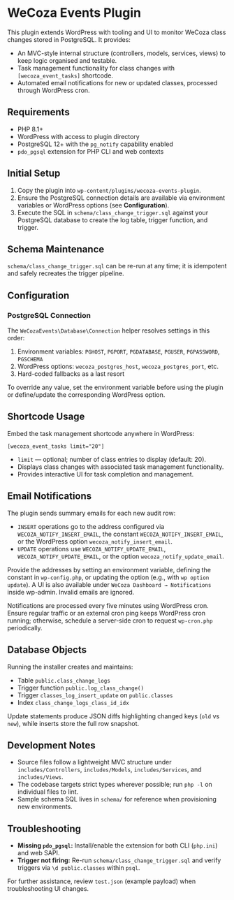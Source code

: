 # WeCoza Events Plugin

This plugin extends WordPress with tooling and UI to monitor WeCoza class changes stored in PostgreSQL. It provides:

- An MVC-style internal structure (controllers, models, services, views) to keep logic organised and testable.
- Task management functionality for class changes with `[wecoza_event_tasks]` shortcode.
- Automated email notifications for new or updated classes, processed through WordPress cron.

## Requirements

- PHP 8.1+
- WordPress with access to plugin directory
- PostgreSQL 12+ with the `pg_notify` capability enabled
- `pdo_pgsql` extension for PHP CLI and web contexts

## Initial Setup

1. Copy the plugin into `wp-content/plugins/wecoza-events-plugin`.
2. Ensure the PostgreSQL connection details are available via environment variables or WordPress options (see **Configuration**).
3. Execute the SQL in `schema/class_change_trigger.sql` against your PostgreSQL database to create the log table, trigger function, and trigger.

## Schema Maintenance

`schema/class_change_trigger.sql` can be re-run at any time; it is idempotent and safely recreates the trigger pipeline.

## Configuration

### PostgreSQL Connection

The `WeCozaEvents\Database\Connection` helper resolves settings in this order:

1. Environment variables: `PGHOST`, `PGPORT`, `PGDATABASE`, `PGUSER`, `PGPASSWORD`, `PGSCHEMA`
2. WordPress options: `wecoza_postgres_host`, `wecoza_postgres_port`, etc.
3. Hard-coded fallbacks as a last resort

To override any value, set the environment variable before using the plugin or define/update the corresponding WordPress option.

## Shortcode Usage

Embed the task management shortcode anywhere in WordPress:

```
[wecoza_event_tasks limit="20"]
```

- `limit` — optional; number of class entries to display (default: 20).
- Displays class changes with associated task management functionality.
- Provides interactive UI for task completion and management.

## Email Notifications

The plugin sends summary emails for each new audit row:

- `INSERT` operations go to the address configured via `WECOZA_NOTIFY_INSERT_EMAIL`, the constant `WECOZA_NOTIFY_INSERT_EMAIL`, or the WordPress option `wecoza_notify_insert_email`.
- `UPDATE` operations use `WECOZA_NOTIFY_UPDATE_EMAIL`, `WECOZA_NOTIFY_UPDATE_EMAIL`, or the option `wecoza_notify_update_email`.

Provide the addresses by setting an environment variable, defining the constant in `wp-config.php`, or updating the option (e.g., with `wp option update`). A UI is also available under `WeCoza Dashboard → Notifications` inside wp-admin. Invalid emails are ignored.

Notifications are processed every five minutes using WordPress cron. Ensure regular traffic or an external cron ping keeps WordPress cron running; otherwise, schedule a server-side cron to request `wp-cron.php` periodically.

## Database Objects

Running the installer creates and maintains:

- Table `public.class_change_logs`
- Trigger function `public.log_class_change()`
- Trigger `classes_log_insert_update` on `public.classes`
- Index `class_change_logs_class_id_idx`

Update statements produce JSON diffs highlighting changed keys (`old` vs `new`), while inserts store the full row snapshot.

## Development Notes

- Source files follow a lightweight MVC structure under `includes/Controllers`, `includes/Models`, `includes/Services`, and `includes/Views`.
- The codebase targets strict types wherever possible; run `php -l` on individual files to lint.
- Sample schema SQL lives in `schema/` for reference when provisioning new environments.

## Troubleshooting

- **Missing `pdo_pgsql`:** Install/enable the extension for both CLI (`php.ini`) and web SAPI.
- **Trigger not firing:** Re-run `schema/class_change_trigger.sql` and verify triggers via `\d public.classes` within `psql`.

For further assistance, review `test.json` (example payload) when troubleshooting UI changes.
